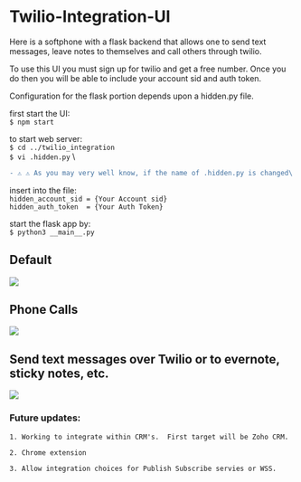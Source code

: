# Twilio-Integration-UI

Here is a softphone with a flask backend that allows
one to send text messages, leave notes to themselves
and call others through twilio.

To use this UI you must sign up for twilio and get
a free number.  Once you do then you will be able to
include your account sid and auth token.

Configuration for the flask portion depends upon
a hidden.py file.  


first start the UI: \
    `$ npm start`

to start web server: \
    `$ cd ../twilio_integration` \
    `$ vi .hidden.py` \

```diff
- ⚠️ ⚠ As you may very well know, if the name of .hidden.py is changed\ don't forget to include it within the .gitignore file ⚠ ⚠
```

insert into the file: \
    `hidden_account_sid = {Your Account sid}` \
    `hidden_auth_token  = {Your Auth Token}` 

start the flask app by: \
    `$ python3 __main__.py`


## Default
![](https://github.com/phos-tou-kosmou/python_portfolio/blob/python/web_portfolio/twilio-ui/assets/vanilla.png)


## Phone Calls
![](https://github.com/phos-tou-kosmou/python_portfolio/blob/python/web_portfolio/twilio-ui/assets/number-slot-example.png)

## Send text messages over Twilio or to evernote, sticky notes, etc.

![](https://github.com/phos-tou-kosmou/python_portfolio/blob/python/web_portfolio/twilio-ui/assets/full-fledge.png)

### Future updates: 
    1. Working to integrate within CRM's.  First target will be Zoho CRM.
    
    2. Chrome extension 

    3. Allow integration choices for Publish Subscribe servies or WSS.